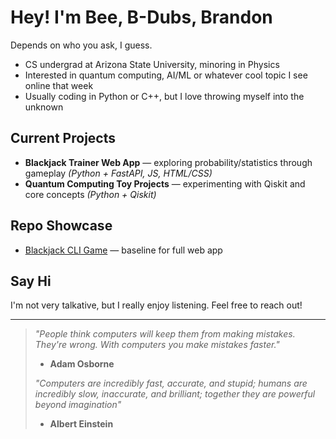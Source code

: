 # Hey! I'm Bee, B-Dubs, Brandon  
Depends on who you ask, I guess.

- CS undergrad at Arizona State University, minoring in Physics  
- Interested in quantum computing, AI/ML or whatever cool topic I see online that week  
- Usually coding in Python or C++, but I love throwing myself into the unknown  

## Current Projects  
- **Blackjack Trainer Web App** — exploring probability/statistics through gameplay *(Python + FastAPI, JS, HTML/CSS)*  
- **Quantum Computing Toy Projects** — experimenting with Qiskit and core concepts  *(Python + Qiskit)*

## Repo Showcase  
- [Blackjack CLI Game](https://github.com/Washington-Dev983/BlackJack-Trainer) — baseline for full web app  

## Say Hi  
I'm not very talkative, but I really enjoy listening. Feel free to reach out!

---

> *"People think computers will keep them from making mistakes. They're wrong. With computers you make mistakes faster."*  
> - **Adam Osborne**
>
> *"Computers are incredibly fast, accurate, and stupid; humans are incredibly slow, inaccurate, and brilliant; together they are powerful beyond imagination"*
> - **Albert Einstein**
